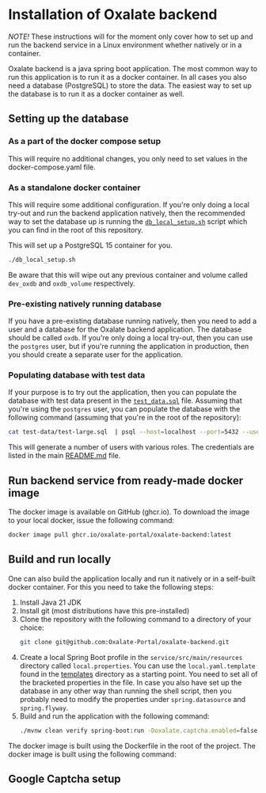 # Installation of Oxalate backend

*NOTE!* These instructions will for the moment only cover how to set up and run the backend service in a Linux environment whether natively or in a container.

Oxalate backend is a java spring boot application. The most common way to run this application is to run it as a docker container. In all cases you also need
a database (PostgreSQL) to store the data. The easiest way to set up the database is to run it as a docker container as well.

## Setting up the database

### As a part of the docker compose setup

This will require no additional changes, you only need to set values in the docker-compose.yaml file.

### As a standalone docker container

This will require some additional configuration. If you're only doing a local try-out and run the backend application natively, then the recommended way to set
the database up is running the [`db_local_setup.sh`](../../db_local_setup.sh) script which you can find in the root of this repository.

This will set up a PostgreSQL 15 container for you.

```bash
./db_local_setup.sh
```

Be aware that this will wipe out any previous container and volume called `dev_oxdb` and `oxdb_volume` respectively.

### Pre-existing natively running database

If you have a pre-existing database running natively, then you need to add a user and a database for the Oxalate backend application. The database should
be called `oxdb`. If you're only doing a local try-out, then you can use the `postgres` user, but if you're running the application in production, then you
should create a separate user for the application.

### Populating database with test data

If your purpose is to try out the application, then you can populate the database with test data present in the [`test_data.sql`](../../test_data.sql) file.
Assuming that you're using the `postgres` user, you can populate the database with the following command (assuming that you're in the root of the repository):

```bash
cat test-data/test-large.sql  | psql --host=localhost --port=5432 --username postgres oxdb
```

This will generate a number of users with various roles. The credentials are listed in the main [README.md](../../README.md) file.

## Run backend service from ready-made docker image

The docker image is available on GitHub (ghcr.io). To download the image to your local docker, issue the following command:

```bash
docker image pull ghcr.io/oxalate-portal/oxalate-backend:latest
```

## Build and run locally

One can also build the application locally and run it natively or in a self-built docker container. For this you need to take the following steps:

1. Install Java 21 JDK
2. Install git (most distributions have this pre-installed)
3. Clone the repository with the following command to a directory of your choice:
   ```bash
   git clone git@github.com:Oxalate-Portal/oxalate-backend.git
   ```
4. Create a local Spring Boot profile in the `service/src/main/resources` directory called `local.properties`. You can use the `local.yaml.template` found in
   the [templates](../../templates) directory as a starting point. You need to set all of the bracketed properties in the file. In case you also have set up
   the database in any other way than running the shell script, then you probably need to modify the properties under `spring.datasource` and `spring.flyway`.
5. Build and run the application with the following command:
   ```bash
   ./mvnw clean verify spring-boot:run -Doxalate.captcha.enabled=false -Dspring.profiles.active=local | tee /tmp/oxalateb.log
   ```

The docker image is built using the Dockerfile in the root of the project. The docker image is built using the following command:

## Google Captcha setup
